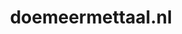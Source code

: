---
layout: post
title: "doemeermettaal.nl"
internal_url: "/dutchgov/doemeermettaal.nl.html"
subdomains_count: 4
all_subdomains_count: 4
urls_count: 4
ssl_rank: 100
http_rank: 70
url_link: /data/doemeermettaal.nl/urls.txt
all_subdomains_link: /data/doemeermettaal.nl/all_subdomains.txt
subdomains_link: /data/doemeermettaal.nl/subdomains.txt
categories: dutchgov
---